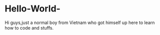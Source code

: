 # Hello-World-
Hi guys,just a normal boy from Vietnam who got himself up here to learn how to code and stuffs.
